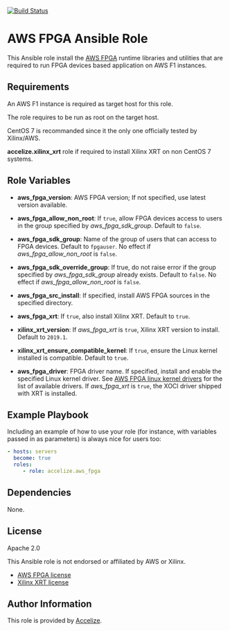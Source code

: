 [![Build Status](https://travis-ci.org/Accelize/ansible-role-aws-fpga.svg?branch=master)](https://travis-ci.org/Accelize/ansible-role-aws-fpga)

AWS FPGA Ansible Role
=====================

This Ansible role install the [AWS FPGA](https://github.com/aws/aws-fpga) runtime libraries and utilities that are required to run FPGA devices based application on AWS F1 instances.

Requirements
------------

An AWS F1 instance is required as target host for this role.

The role requires to be run as root on the target host.

CentOS 7 is recommanded since it the only one officially tested by Xilinx/AWS.

**accelize.xilinx_xrt** role if required to install Xilinx XRT on non CentOS 7
systems.

Role Variables
--------------

* **aws_fpga_version**: AWS FPGA version; If not specified, use latest version available.

* **aws_fpga_allow_non_root**: If `true`, allow FPGA devices access to users in the group specified by *aws_fpga_sdk_group*.
  Default to `false`.
* **aws_fpga_sdk_group**: Name of the group of users that can access to FPGA devices.
  Default to `fpgauser`.
  No effect if *aws_fpga_allow_non_root* is `false`.
* **aws_fpga_sdk_override_group**: If true, do not raise error if the group specified by *aws_fpga_sdk_group* already exists.
  Default to `false`. No effect if *aws_fpga_allow_non_root* is `false`.
* **aws_fpga_src_install**: If specified, install AWS FPGA sources in the specified directory.

* **aws_fpga_xrt**: If `true`, also install Xilinx XRT.
  Default to `true`.
* **xilinx_xrt_version**: If *aws_fpga_xrt* is `true`, Xilinx XRT version to install.
  Default to `2019.1`.
* **xilinx_xrt_ensure_compatible_kernel**: If `true`, ensure the Linux kernel installed is compatible. Default to `true`.

* **aws_fpga_driver**: FPGA driver name. If specified, install and enable the specified Linux kernel driver.
  See [AWS FPGA linux kernel drivers](https://github.com/aws/aws-fpga/tree/master/sdk/linux_kernel_drivers) for the list of available drivers.
  If *aws_fpga_xrt* is `true`, the XOCl driver shipped with XRT is installed.


Example Playbook
----------------

Including an example of how to use your role (for instance, with variables passed in as parameters) is always nice for users too:

```yaml
- hosts: servers
  become: true  
  roles:
     - role: accelize.aws_fpga
```

Dependencies
------------

None.

License
-------

Apache 2.0

This Ansible role is not endorsed or affiliated by AWS or Xilinx.

* [AWS FPGA license](https://github.com/aws/aws-fpga/blob/master/LICENSE.txt)
* [Xilinx XRT license](https://github.com/Xilinx/XRT/blob/master/LICENSE)

Author Information
------------------

This role is provided by [Accelize](https://www.accelize.com).
